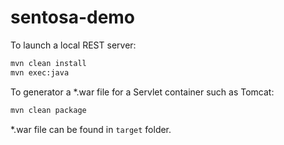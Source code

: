 # sentosa-demo

To launch a local REST server:
```bash
mvn clean install
mvn exec:java
```

To generator a *.war file for a Servlet container such as Tomcat:
```bash
mvn clean package
```
*.war file can be found in ``target`` folder.
